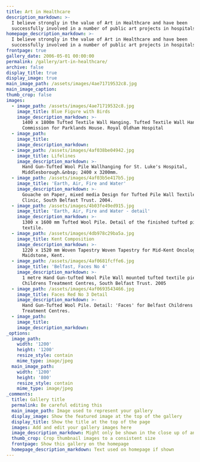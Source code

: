 ```yaml
---
title: Art in Healthcare
description_markdown: >-
  I believe strongly in the value of Art in Healthcare and have been
  successfully involved in a number of public art projects in hospitals.
homepage_description_markdown: >-
  I believe strongly in the value of Art in Healthcare and have been
  successfully involved in a number of public art projects in hospitals.
frontpage: true
gallery_date: 2006-05-01 00:00:00
permalink: /gallery/art-in-healthcare/
archive: false
display_title: true
display_image: true
main_image_path: /assets/images/4ae71719532c8.jpg
main_image_caption:
thumb_crop: false
images:
  - image_path: /assets/images/4ae71719532c8.jpg
    image_title: Blue Figure with Birds
    image_description_markdown: >-
      1400 x 1800m Tufted Textile Wall Hanging. Tufted Textile Wall Hanging.
      Commission for Parklands House. Royal Oldham Hospital
  - image_path:
    image_title:
    image_description_markdown:
  - image_path: /assets/images/4af038be04942.jpg
    image_title: Lifelines
    image_description_markdown: >-
      Hand Gun-Tufted Wool Pile Wallhanging for St. Luke's Hospital,
      Middlesborough.&nbsp; 2400 x 3200mm.
  - image_path: /assets/images/4af03b5e417b5.jpg
    image_title: 'Earth, Air, Fire and Water'
    image_description_markdown: >-
      Gouache on Paper, mixed media Design for Tufted Pile Wall Textile. Shannon
      Clinic, South Belfast Trust. 2004.
  - image_path: /assets/images/4b03fe49ed915.jpg
    image_title: 'Earth, Air, Fire and Water - detail'
    image_description_markdown: >-
      1300 x 1600 mm Tufted Wool Pile. Detail of the finished tufted pile wall
      textile.
  - image_path: /assets/images/4db978c29ba5a.jpg
    image_title: Kent Composition
    image_description_markdown: >-
      1220 x 1520 mm Woven Tapestry Woven Tapestry for Mid-Kent Oncology Centre,
      Maidstone, Kent.
  - image_path: /assets/images/4af0681fcffe6.jpg
    image_title: 'Belfast, Faces No 4'
    image_description_markdown: >-
      1 metre Hand Gun-tufted Wool Pile Wall mounted tufted textile pieces for 2
      Childrens Treatment Centres, South Belfast Trust. 2005
  - image_path: /assets/images/4af0693543466.jpg
    image_title: Faces Red No 3 Detail
    image_description_markdown: >-
      Hand Gun-Tufted Wool Pile. Detail: 'Faces' for Belfast Childrens'
      Treatment Centres.
  - image_path:
    image_title:
    image_description_markdown:
_options:
  image_path:
    width: '1200'
    height: '1200'
    resize_style: contain
    mime_type: image/jpeg
  main_image_path:
    width: '1200'
    height: '800'
    resize_style: contain
    mime_type: image/jpeg
_comments:
  title: Gallery title
  permalink: Be careful editing this
  main_image_path: Image used to represent your gallery
  display_image: Show the featured image at the top of the gallery
  display_title: Show the title at the top of the page
  images: Add and edit your gallery images here
  image_description_markdown: Might only be shown in the close up of an image
  thumb_crop: Crop thumbnail images to a consistent size
  frontpage: Show this gallery on the homepage
  homepage_description_markdown: Text used on homepage if shown
---
```


